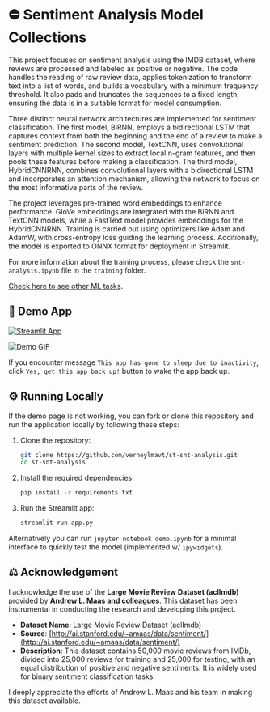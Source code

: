 # ⛔️ Sentiment Analysis Model Collections

This project focuses on sentiment analysis using the IMDB dataset, where reviews are processed and labeled as positive or negative. The code handles the reading of raw review data, applies tokenization to transform text into a list of words, and builds a vocabulary with a minimum frequency threshold. It also pads and truncates the sequences to a fixed length, ensuring the data is in a suitable format for model consumption.

Three distinct neural network architectures are implemented for sentiment classification. The first model, BiRNN, employs a bidirectional LSTM that captures context from both the beginning and the end of a review to make a sentiment prediction. The second model, TextCNN, uses convolutional layers with multiple kernel sizes to extract local n-gram features, and then pools these features before making a classification. The third model, HybridCNNRNN, combines convolutional layers with a bidirectional LSTM and incorporates an attention mechanism, allowing the network to focus on the most informative parts of the review.

The project leverages pre-trained word embeddings to enhance performance. GloVe embeddings are integrated with the BiRNN and TextCNN models, while a FastText model provides embeddings for the HybridCNNRNN. Training is carried out using optimizers like Adam and AdamW, with cross-entropy loss guiding the learning process. Additionally, the model is exported to ONNX format for deployment in Streamlit.

For more information about the training process, please check the `snt-analysis.ipynb` file in the `training` folder.

[Check here to see other ML tasks](https://github.com/verneylmavt/ml-model).

## 🎈 Demo App

[![Streamlit App](https://static.streamlit.io/badges/streamlit_badge_black_white.svg)](https://verneylogyt-snt-analysis.streamlit.app/)

![Demo GIF](https://github.com/verneylmavt/st-snt-analysis/blob/main/assets/demo.gif)

If you encounter message `This app has gone to sleep due to inactivity`, click `Yes, get this app back up!` button to wake the app back up.

<!-- [https://verneylogyt.streamlit.app/](https://verneylogyt.streamlit.app/) -->

## ⚙️ Running Locally

If the demo page is not working, you can fork or clone this repository and run the application locally by following these steps:

<!-- ### Prerequisites

Ensure you have the following installed:

- Python 3.8 or later
- pip (Python Package Installer)

### Installation Steps -->

1. Clone the repository:

   ```bash
   git clone https://github.com/verneylmavt/st-snt-analysis.git
   cd st-snt-analysis
   ```

2. Install the required dependencies:

   ```bash
   pip install -r requirements.txt
   ```

3. Run the Streamlit app:
   ```bash
   streamlit run app.py
   ```

Alternatively you can run `jupyter notebook demo.ipynb` for a minimal interface to quickly test the model (implemented w/ `ipywidgets`).

## ⚖️ Acknowledgement

I acknowledge the use of the **Large Movie Review Dataset (aclImdb)** provided by **Andrew L. Maas and colleagues**. This dataset has been instrumental in conducting the research and developing this project.

- **Dataset Name**: Large Movie Review Dataset (aclImdb)
- **Source**: [http://ai.stanford.edu/~amaas/data/sentiment/](http://ai.stanford.edu/~amaas/data/sentiment/)
- **Description**: This dataset contains 50,000 movie reviews from IMDb, divided into 25,000 reviews for training and 25,000 for testing, with an equal distribution of positive and negative sentiments. It is widely used for binary sentiment classification tasks.

I deeply appreciate the efforts of Andrew L. Maas and his team in making this dataset available.
